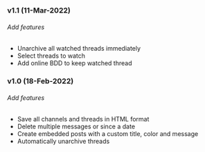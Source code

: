 ### v1.1 (11-Mar-2022)

###### Add features
- Unarchive all watched threads immediately
- Select threads to watch
- Add online BDD to keep watched thread


### v1.0 (18-Feb-2022)

###### Add features
- Save all channels and threads in HTML format
- Delete multiple messages or since a date
- Create embedded posts with a custom title, color and message
- Automatically unarchive threads